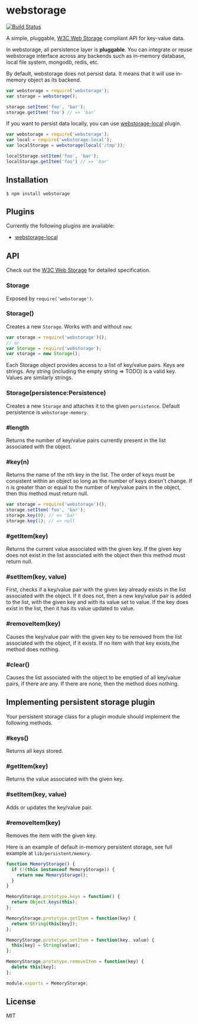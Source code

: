 # webstorage

[![Build Status](https://travis-ci.org/tatsuyaoiw/webstorage.svg?branch=master)](https://travis-ci.org/tatsuyaoiw/webstorage)

A simple, pluggable, [W3C Web Storage] compliant API for key-value data.

In webstorage, all persistence layer is **pluggable**. You can integrate or reuse webstorage interface across any backends such as in-memory database, local file system, mongodb, redis, etc.

By default, webstorage does not persist data. It means that it will use in-memory object as its backend.

```js
var webstorage = require('webstorage');
var storage = webstorage();

storage.setItem('foo', 'bar');
storage.getItem('foo') // => 'bar'
```

If you want to persist data locally, you can use [webstorage-local] plugin.

```js
var webstorage = require('webstorage');
var local = require('webstorage-local');
var localStorage = webstorage(local('/tmp'));

localStorage.setItem('foo', 'bar');
localStorage.getItem('foo') // => 'bar'
```

## Installation

```
$ npm install webstorage
```

## Plugins

Currently the following plugins are available:

- [webstorage-local]

## API

Check out the [W3C Web Storage] for detailed specification.

### Storage

Exposed by `require('webstorage')`.

### Storage()

Creates a new `Storage`. Works with and without `new`:

```js
var storage = require('webstorage')();
// or
var Storage = require('webstorage');
var storage = new Storage();
```

Each Storage object provides access to a list of key/value pairs. Keys are strings. Any string (including the empty string => TODO) is a valid key. Values are similarly strings.

### Storage(persistence:Persistence)

Creates a new `Storage` and attaches it to the given `persistence`. Default persistence is `webstorage-memory`.

### #length

Returns the number of key/value pairs currently present in the list associated with the object.

### #key(n)

Returns the name of the nth key in the list. The order of keys must be consistent within an object so long as the number of keys doesn't change. If n is greater than or equal to the number of key/value pairs in the object, then this method must return null.

```js
var storage = require('webstorage')();
storage.setItem('foo', 'bar');
storage.key(0); // => 'bar'
storage.key(1); // => null
```

### #getItem(key)

Returns the current value associated with the given key. If the given key does not exist in the list associated with the object then this method must return null.

### #setItem(key, value)

First, checks if a key/value pair with the given key already exists in the list associated with the object. If it does not, then a new key/value pair is added to the list, with the given key and with its value set to value. If the key does exist in the list, then it has its value updated to value.

### #removeItem(key)

Causes the key/value pair with the given key to be removed from the list associated with the object, if it exists. If no item with that key exists,the method does nothing.

### #clear()

Causes the list associated with the object to be emptied of all key/value pairs, if there are any. If there are none, then the method does nothing.

## Implementing persistent storage plugin

Your persistent storage class for a plugin module should implement the following methods.

### #keys()

Returns all keys stored.

### #getItem(key)

Returns the value associated with the given key.

### #setItem(key, value)

Adds or updates the key/value pair.

### #removeItem(key)

Removes the item with the given key.


Here is an example of default in-memory persistent storage, see full example at `lib/persistent/memory`.

```js
function MemoryStorage() {
  if (!(this instanceof MemoryStorage)) {
    return new MemoryStorage();
  }
}

MemoryStorage.prototype.keys = function() {
  return Object.keys(this);
};

MemoryStorage.prototype.getItem = function(key) {
  return String(this[key]);
};

MemoryStorage.prototype.setItem = function(key, value) {
  this[key] = String(value);
};

MemoryStorage.prototype.removeItem = function(key) {
  delete this[key];
};

module.exports = MemoryStorage;
```

## License

MIT

[W3C Web Storage]: http://www.w3.org/TR/webstorage/
[webstorage-local]: https://github.com/tatsuyaoiw/webstorage-local
